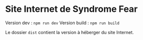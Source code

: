 # Site Internet de Syndrome Fear

Version dev : `npm run dev`
Version build : `npm run build`

Le dossier `dist` contient la version à héberger du site Internet. 